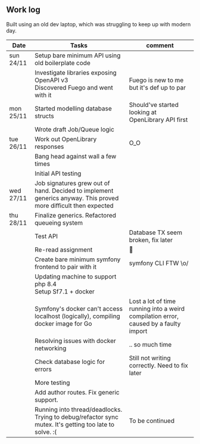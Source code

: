 Work log
---

Built using an old dev laptop, which was struggling to keep up with modern day.

| Date      | Tasks                                                                                                           | comment                                                                              |
|-----------|-----------------------------------------------------------------------------------------------------------------|--------------------------------------------------------------------------------------|
| sun 24/11 | Setup bare minimum API using old boilerplate code                                                               |                                                                                      |
|           | Investigate libraries exposing OpenAPI v3<br>Discovered Fuego and went with it                                  | Fuego is new to me but it's def up to par                                            |
| mon 25/11 | Started modelling database structs                                                                              | Should've started looking at OpenLibrary API first                                   |
|           | Wrote draft Job/Queue logic                                                                                     |                                                                                      |
| tue 26/11 | Work out OpenLibrary responses                                                                                  | O_O                                                                                  |
|           | Bang head against wall a few times                                                                              |                                                                                      |
|           | Initial API testing                                                                                             |                                                                                      |
| wed 27/11 | Job signatures grew out of hand. Decided to implement generics anyway. This proved more difficult then expected |                                                                                      |
| thu 28/11 | Finalize generics. Refactored queueing system                                                                   |                                                                                      |
|           | Test API                                                                                                        | Database TX seem broken, fix later                                                   |
|           | Re-read assignment                                                                                              | 💩                                                                                   |
|           | Create bare minimum symfony frontend to pair with it                                                            | symfony CLI FTW \o/                                                                  |
|           | Updating machine to support php 8.4 <br>Setup Sf7.1 + docker                                                    |                                                                                      |
|           | Symfony's docker can't access localhost (logically), compiling docker image for Go                              | Lost a lot of time running into a weird compilation error, caused by a faulty import | 
|           | Resolving issues with docker networking                                                                         | .. so much time                                                                      | 
|           | Check database logic for errors                                                                                 | Still not writing correctly. Need to fix later                                       | 
|           | More testing                                                                                                    |                                                                                      | 
|           | Add author routes. Fix generic support.                                                                         |                                                                                      | 
|           | Running into thread/deadlocks. Trying to debug/refactor sync mutex. It's getting too late to solve. :(          | To be continued                                                                      | 